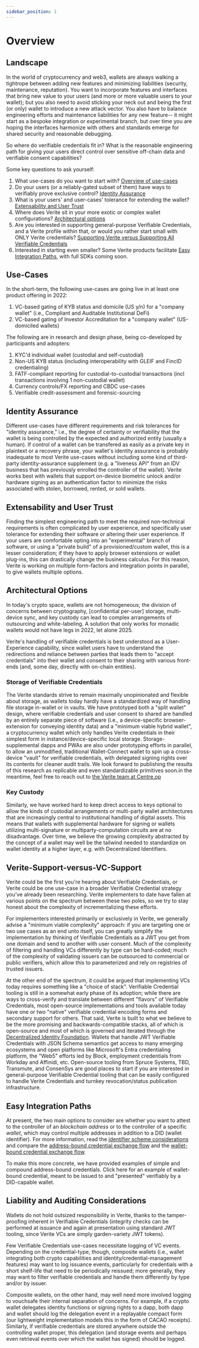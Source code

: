 ```yaml
---
sidebar_position: 1
---
```


# Overview

## Landscape

In the world of cryptocurrency and web3, wallets are always walking a tightrope between adding new features and minimizing liabilities (security, maintenance, reputation).  You want to incorporate features and interfaces that bring new value to your users (and more or more valuable users to your wallet); but you also need to avoid sticking your neck out and being the first (or only) wallet to introduce a new attack vector.  You also have to balance engineering efforts and maintenance liabilities for any new feature-- it might start as a bespoke integration or experimental branch, but over time you are hoping the interfaces harmonize with others and standards emerge for shared security and reasonable debugging.

So where do verifiable credentials fit in? What is the reasonable engineering path for giving your users direct control over sensitive off-chain data and verifiable consent capabilities? 

Some key questions to ask yourself:
1. What use-cases do you want to start with? [Overview of use-cases](#Use-cases)
1. Do your users (or a reliably-gated subset of them) have ways to verifiably prove exclusive control? [Identity Assurance](#Identity-assurance) 
1. What is your users' and user-cases' tolerance for extending the wallet? [Extensability and User Trust](#extensaband-auditing-considerations)
1. Where does Verite sit in your more exotic or complex wallet configurations? [Architectural options](#architectural-options)
1. Are you interested in supporting general-purpose Verifiable Credentials, and a Verite profile within that, or would you rather start small with ONLY Verite credentials? [Supporting Verite versus Supporting All Verifiable Credentials](#Verite-Support-versus-VC-Support) 
1. Interested in starting even smaller? Some Verite products facilitate [Easy Integration Paths](#Easy-Integration-Paths), with full SDKs coming soon.

## Use-Cases

In the short-term, the following use-cases are going live in at least one product offering in 2022:

1. VC-based gating of KYB status and domicile (US y/n) for a "company wallet" (i.e., Compliant and Auditable Institutional DeFi) 
1. VC-based gating of Investor Accreditation for a "company wallet" (US-domiciled wallets) 

The following are in research and design phase, being co-developed by participants and adopters:

1. KYC'd individual wallet (custodial and self-custodial)
1. Non-US KYB status (including interoperability with GLEIF and FincID credentialing)
1. FATF-compliant reporting for custodial-to-custodial transactions (incl transactions involving 1 non-custodial wallet)
1. Currency controls/FX reporting and CBDC use-cases
1. Verifiable credit-assessment and forensic-sourcing

## Identity Assurance

Different use-cases have different requirements and risk tolerances for "identity assurance," i.e., the degree of certainty or verifiability that the wallet is being controlled by the expected and authorized entity (usually a human).  If control of a wallet can be transfered as easily as a private key in plaintext or a recovery phrase, your wallet's identity assurance is probably inadequate to most Verite use-cases without including some kind of third-party identity-assurance supplement (e.g. a "liveness API" from an IDV business that has previously enrolled the controller of the wallet). Verite works best with wallets that support on-device biometric unlock and/or hardware signing as an authentication factor to minimize the risks associated with stolen, borrowed, rented, or sold wallets.

## Extensability and User Trust

Finding the simplest engineering path to meet the required non-technical requirements is often complicated by user experience, and specifically user tolerance for extending their software or altering their user experience.  If your users are comfortable opting into an "experimental" branch of software, or using a "private build" of a provisioned/custom wallet, this is a lesser consideration; if they have to apply browser extensions or wallet plug-ins, this can drastically change the business calculus. For this reason, Verite is working on multiple form-factors and integration points in parallel, to give wallets multiple options.

## Architectural Options

In today's crypto space, wallets are not homogeneous; the division of concerns between cryptography, [confidential per-user] storage, multi-device sync, and key custody can lead to complex arrangements of outsourcing and white-labeling.  A solution that only works for monadic wallets would not have legs in 2022, let alone 2025.

Verite's handling of verifiable credentials is best understood as a User-Experience capability, since wallet users have to understand the redirections and reliance between parties that leads them to "accept credentials" into their wallet and consent to their sharing with various front-ends (and, some day, directly with on-chain entities).  

### Storage of Verifiable Credentials

The Verite standards strive to remain maximally unopinionated and flexible about storage, as wallets today hardly have a standardized way of handling file storage in-wallet or in vaults. We have prototyped both a "split wallet" design, where verifiable credentials and user consent to shared are handled by an entirely separate piece of software (i.e., a device-specific browser-extension for conveying identity data) and a "minimum viable hybrid wallet", a cryptocurrency wallet which only handles Verite credentials in their simplest form in instance/device-specific local storage. Storage-supplemental dapps and PWAs are also under prototyping efforts in parallel, to allow an unmodified, traditional Wallet-Connect wallet to spin up a cross-device "vault" for verifiable credentials, with delegated signing rights over its contents for cleaner audit trails. We look forward to publishing the results of this research as replicable and even standardizable primitives soon.in the meantime, feel free to reach out to [the Verite team at Centre.op](mailto:verite@centre.io)

### Key Custody

Similarly, we have worked hard to keep direct access to keys optional to allow the kinds of custodial arrangements or multi-party wallet architectures that are increasingly central to institutional handling of digital assets.  This means that wallets with supplemental hardware for signing or wallets utilizing multi-signature or multiparty-computation circuits are at no disadvantage.  Over time, we believe the growing complexity abstracted by the concept of a wallet may well be the tailwind needed to standardize on wallet identity at a higher layer, e.g. with Decentralized Identifiers.

## Verite-Support-versus-VC-Support 

Verite could be the first you're hearing about Verifiable Credentials, or Verite could be one use-case in a broader Verifiable Credential strategy you've already been researching.  Verite implementers to date have fallen at various points on the spectrum between these two poles, so we try to stay honest about the complexity of incrementalizing these efforts.

For implementers interested primarily or exclusively in Verite, we generally advise a "minimum viable complexity" approach: if you are targeting one or two use cases as an end unto itself, you can greatly simplify the implementation by thinking of Verifiable Credentials as a JWT you get from one domain and send to another with user consent. Much of the complexity of filtering and handling VCs differently by type can be hard-coded; much of the complexity of validating issuers can be outsourced to commercial or public verifiers, which allow this to parameterized and rely on registries of trusted issuers.

At the other end of the spectrum, it could be argued that implementing VCs today requires something like a "choice of stack".  Verifiable Credential tooling is still in a somewhat early phase of its adoption; while there are ways to cross-verify and translate between different "flavors" of Verifiable Credentials, most open-source implementations and tools available today have one or two "native" verifiable credential encoding forms and secondary support for others. That said, Verite is built to what we believe to be the more promising and backwards-compatible stacks, all of which is open-source and most of which is governed and iterated through the [Decentralized Identity Foundation](https://identity.foundation/). Wallets that handle JWT Verifiable Credentials with JSON Schema semantics get access to many emerging ecosystems and open platforms like Microsoft's Entra credentialing platform, the "Web5" efforts led by Block, employment credentials from Workday and Affinidi, etc.  Open-source tooling from Spruce Systems, TBD, Transmute, and ConsenSys are good places to start if you are interested in general-purpose Verifiable Credential tooling that can be easily configured to handle Verite Credentials and turnkey revocation/status publication infrastructure.

## Easy Integration Paths

At present, the two main options to consider are whether you want to attest to the controller of an *blockchain address* or to the controller of a specific *wallet*, which may control multiple addresses in addition to a DID (wallet identifier).  For more information, read the [identifier scheme considerations](https://verite.id/verite/patterns/identifier#wallet-based-versus-address-based-holder-identification-schemes) and compare the [address-bound credential exchange flow](https://verite.id/verite/patterns/verification-flow#address-bound-verification-flow) and the [wallet-bound credential exchange flow](https://verite.id/verite/patterns/verification-flow#wallet-bound-verification-flow).

To make this more concrete, we have provided examples of simple and compound address-bound credentials. Click here for an example of wallet-bound credential, meant to be issued to and "presented" verifiably by a DID-capable wallet.

## Liability and Auditing Considerations

Wallets do not hold outsized responsibility in Verite, thanks to the tamper-proofing inherent in Verifiable Credentials (integrity checks can be performed at issuance and again at presentation using standard JWT tooling, since Verite VCs are simply garden-variety JWT tokens). 

Few Verifiable Credentials use-cases necessitate logging of VC events. Depending on the credential-type, though, composite wallets (i.e., wallet integrating both crypto capabilities and identity/credential-management features) may want to log issuance events, particularly for credentials with a short shelf-life that need to be periodically reissued; more generally, they may want to filter verifiable credentials and handle them differently by type and/or by issuer.

Composite wallets, on the other hand, may well need more involved logging to vouchsafe their internal separation of concerns. For example, if a crypto wallet delegates identity functions or signing rights to a dapp, both dapp and wallet should log the delegation event in a replayable compact form (our lightweight implementation models this in the form of CACAO receipts). Similarly, if verifiable credentials are stored anywhere outside the controlling wallet proper, this delegation (and storage events and perhaps even retrieval events over which the wallet has signed) should be logged.